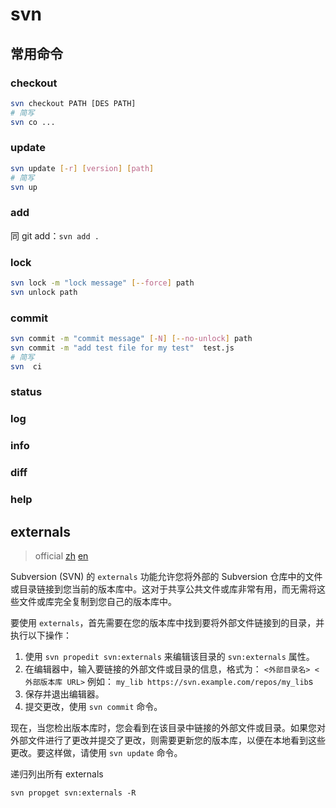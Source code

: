 # svn

## 常用命令

### checkout

```bash
svn checkout PATH [DES PATH]
# 简写
svn co ...
```

### update

```bash
svn update [-r] [version] [path]
# 简写
svn up
```

### add

同 git add：`svn add .`

### lock

```bash
svn lock -m "lock message" [--force] path
svn unlock path
```

### commit

```bash
svn commit -m "commit message" [-N] [--no-unlock] path
svn commit -m "add test file for my test"  test.js
# 简写
svn  ci
```

### status

### log

### info

### diff

### help

## externals

> official [zh][official zh] [en][official en]

Subversion (SVN) 的 `externals` 功能允许您将外部的 Subversion 仓库中的文件或目录链接到您当前的版本库中。这对于共享公共文件或库非常有用，而无需将这些文件或库完全复制到您自己的版本库中。

要使用 `externals`，首先需要在您的版本库中找到要将外部文件链接到的目录，并执行以下操作：

1. 使用 `svn propedit svn:externals` 来编辑该目录的 `svn:externals` 属性。
2. 在编辑器中，输入要链接的外部文件或目录的信息，格式为：
    `<外部目录名> <外部版本库 URL>`
    例如：
    `my_lib https://svn.example.com/repos/my_lib`s
3. 保存并退出编辑器。
4. 提交更改，使用 `svn commit` 命令。

现在，当您检出版本库时，您会看到在该目录中链接的外部文件或目录。如果您对外部文件进行了更改并提交了更改，则需要更新您的版本库，以便在本地看到这些更改。要这样做，请使用 `svn update` 命令。

递归列出所有 externals

```shell
svn propget svn:externals -R
```

[official zh]: https://tortoisesvn.net/docs/release/TortoiseSVN_zh_CN/tsvn-dug-externals.html
[official en]: https://tortoisesvn.net/docs/release/TortoiseSVN_en/tsvn-dug-externals.html
